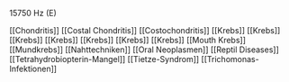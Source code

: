 15750 Hz (E)

[[Chondritis]]
[[Costal Chondritis]]
[[Costochondritis]]
[[Krebs]]
[[Krebs]]
[[Krebs]]
[[Krebs]]
[[Krebs]]
[[Krebs]]
[[Krebs]]
[[Mouth Krebs]]
[[Mundkrebs]]
[[Nahttechniken]]
[[Oral Neoplasmen]]
[[Reptil Diseases]]
[[Tetrahydrobiopterin-Mangel]]
[[Tietze-Syndrom]]
[[Trichomonas-Infektionen]]